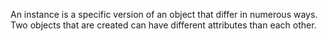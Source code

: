An instance is a specific version of an object that differ in numerous ways. Two objects that are created can have different attributes than each other.
